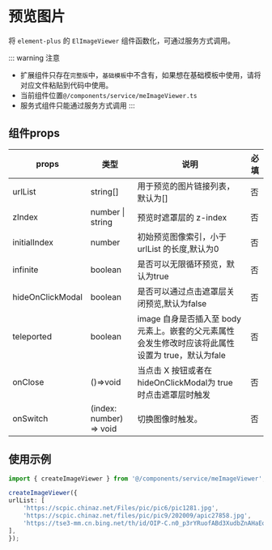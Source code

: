 # 预览图片
将 `element-plus` 的 `ElImageViewer` 组件函数化，可通过服务方式调用。

::: warning 注意
- 扩展组件只存在`完整版`中，`基础模板`中不含有，如果想在基础模板中使用，请将对应文件粘贴到代码中使用。
- 当前组件位置`@/components/service/meImageViewer.ts`
- 服务式组件只能通过服务方式调用
:::

## 组件props

| props      | 类型 |说明|必填|
| ----------- | ----------- | ----------- | ----------- |
| urlList	  | string[] | 用于预览的图片链接列表，默认为[]|否|
| zIndex      | number \| string | 预览时遮罩层的 z-index |否|
| initialIndex | number | 初始预览图像索引，小于 urlList 的长度,默认为0 |否|
| infinite | boolean | 是否可以无限循环预览，默认为true |否|
| hideOnClickModal	 | boolean | 是否可以通过点击遮罩层关闭预览,默认为false | 否|
|teleported| boolean | image 自身是否插入至 body 元素上。嵌套的父元素属性会发生修改时应该将此属性设置为 true，默认为fale| 否 |
|onClose | ()=>void| 当点击 X 按钮或者在hideOnClickModal为 true 时点击遮罩层时触发 | 否|
|onSwitch | (index: number) => void| 切换图像时触发。 | 否 |

## 使用示例

```ts
import { createImageViewer } from '@/components/service/meImageViewer';

createImageViewer({
urlList: [
    'https://scpic.chinaz.net/Files/pic/pic6/pic1281.jpg',
    'https://scpic.chinaz.net/files/pic/pic9/202009/apic27858.jpg',
    'https://tse3-mm.cn.bing.net/th/id/OIP-C.n0_p3rYRuofABd3XudbZnAHaEo?pid=ImgDet&rs=1',
],
});
```